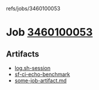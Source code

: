 refs/jobs/3460100053

# Job [3460100053](https://github.com/rokmoln/support-firecloud/runs/3460100053?check_suite_focus=true)

## Artifacts

* [log.sh-session](log.sh-session)
* [sf-ci-echo-benchmark](sf-ci-echo-benchmark)
* [some-job-artifact.md](some-job-artifact.md)

